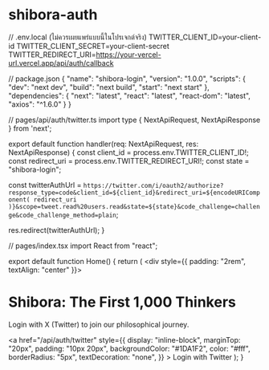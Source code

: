 # shibora-auth
// .env.local (ไม่ควรเผยแพร่แบบนี้ในโปรเจกต์จริง)
TWITTER_CLIENT_ID=your-client-id
TWITTER_CLIENT_SECRET=your-client-secret
TWITTER_REDIRECT_URI=https://your-vercel-url.vercel.app/api/auth/callback

// package.json
{
  "name": "shibora-login",
  "version": "1.0.0",
  "scripts": {
    "dev": "next dev",
    "build": "next build",
    "start": "next start"
  },
  "dependencies": {
    "next": "latest",
    "react": "latest",
    "react-dom": "latest",
    "axios": "^1.6.0"
  }
}

// pages/api/auth/twitter.ts
import type { NextApiRequest, NextApiResponse } from 'next';

export default function handler(req: NextApiRequest, res: NextApiResponse) {
  const client_id = process.env.TWITTER_CLIENT_ID!;
  const redirect_uri = process.env.TWITTER_REDIRECT_URI!;
  const state = "shibora-login";

  const twitterAuthUrl = `https://twitter.com/i/oauth2/authorize?response_type=code&client_id=${client_id}&redirect_uri=${encodeURIComponent(
    redirect_uri
  )}&scope=tweet.read%20users.read&state=${state}&code_challenge=challenge&code_challenge_method=plain`;

  res.redirect(twitterAuthUrl);
}

// pages/index.tsx
import React from "react";

export default function Home() {
  return (
    <div style={{ padding: "2rem", textAlign: "center" }}>
      <h1>Shibora: The First 1,000 Thinkers</h1>
      <p>Login with X (Twitter) to join our philosophical journey.</p>
      <a
        href="/api/auth/twitter"
        style={{
          display: "inline-block",
          marginTop: "20px",
          padding: "10px 20px",
          backgroundColor: "#1DA1F2",
          color: "#fff",
          borderRadius: "5px",
          textDecoration: "none",
        }}
      >
        Login with Twitter
      </a>
    </div>
  );
}
